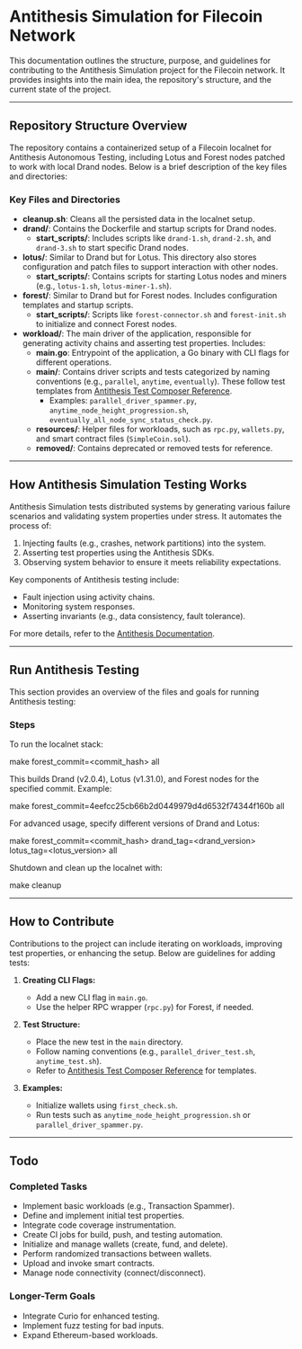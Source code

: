 Antithesis Simulation for Filecoin Network
==========================================

This documentation outlines the structure, purpose, and guidelines for contributing to the Antithesis Simulation project for the Filecoin network. It provides insights into the main idea, the repository's structure, and the current state of the project.

* * * * *

Repository Structure Overview
-----------------------------

The repository contains a containerized setup of a Filecoin localnet for Antithesis Autonomous Testing, including Lotus and Forest nodes patched to work with local Drand nodes. Below is a brief description of the key files and directories:

### Key Files and Directories

-   **cleanup.sh**: Cleans all the persisted data in the localnet setup.
-   **drand/**: Contains the Dockerfile and startup scripts for Drand nodes.
    -   **start_scripts/**: Includes scripts like `drand-1.sh`, `drand-2.sh`, and `drand-3.sh` to start specific Drand nodes.
-   **lotus/**: Similar to Drand but for Lotus. This directory also stores configuration and patch files to support interaction with other nodes.
    -   **start_scripts/**: Contains scripts for starting Lotus nodes and miners (e.g., `lotus-1.sh`, `lotus-miner-1.sh`).
-   **forest/**: Similar to Drand but for Forest nodes. Includes configuration templates and startup scripts.
    -   **start_scripts/**: Scripts like `forest-connector.sh` and `forest-init.sh` to initialize and connect Forest nodes.
-   **workload/**: The main driver of the application, responsible for generating activity chains and asserting test properties. Includes:
    -   **main.go**: Entrypoint of the application, a Go binary with CLI flags for different operations.
    -   **main/**: Contains driver scripts and tests categorized by naming conventions (e.g., `parallel`, `anytime`, `eventually`). These follow test templates from [Antithesis Test Composer Reference](https://antithesis.com/docs/test_templates/test_composer_reference/).
        -   Examples: `parallel_driver_spammer.py`, `anytime_node_height_progression.sh`, `eventually_all_node_sync_status_check.py`.
    -   **resources/**: Helper files for workloads, such as `rpc.py`, `wallets.py`, and smart contract files (`SimpleCoin.sol`).
    -   **removed/**: Contains deprecated or removed tests for reference.

* * * * *

How Antithesis Simulation Testing Works
---------------------------------------

Antithesis Simulation tests distributed systems by generating various failure scenarios and validating system properties under stress. It automates the process of:

1.  Injecting faults (e.g., crashes, network partitions) into the system.
2.  Asserting test properties using the Antithesis SDKs.
3.  Observing system behavior to ensure it meets reliability expectations.

Key components of Antithesis testing include:

-   Fault injection using activity chains.
-   Monitoring system responses.
-   Asserting invariants (e.g., data consistency, fault tolerance).

For more details, refer to the [Antithesis Documentation](https://antithesis.com/docs/introduction/how_antithesis_works/).

* * * * *

Run Antithesis Testing
----------------------

This section provides an overview of the files and goals for running Antithesis testing:


### Steps

To run the localnet stack:

make forest_commit=<commit_hash> all

This builds Drand (v2.0.4), Lotus (v1.31.0), and Forest nodes for the specified commit. Example:

make forest_commit=4eefcc25cb66b2d0449979d4d6532f74344f160b all

For advanced usage, specify different versions of Drand and Lotus:

make forest_commit=<commit_hash> drand_tag=<drand_version> lotus_tag=<lotus_version> all

Shutdown and clean up the localnet with:

make cleanup

* * * * *

How to Contribute
-----------------

Contributions to the project can include iterating on workloads, improving test properties, or enhancing the setup. Below are guidelines for adding tests:

1.  **Creating CLI Flags:**

    -   Add a new CLI flag in `main.go`.
    -   Use the helper RPC wrapper (`rpc.py`) for Forest, if needed.
2.  **Test Structure:**

    -   Place the new test in the `main` directory.
    -   Follow naming conventions (e.g., `parallel_driver_test.sh`, `anytime_test.sh`).
    -   Refer to [Antithesis Test Composer Reference](https://antithesis.com/docs/test_templates/test_composer_reference/) for templates.
3.  **Examples:**

    -   Initialize wallets using `first_check.sh`.
    -   Run tests such as `anytime_node_height_progression.sh` or `parallel_driver_spammer.py`.

* * * * *

Todo
----

### Completed Tasks

-   Implement basic workloads (e.g., Transaction Spammer).
-   Define and implement initial test properties.
-   Integrate code coverage instrumentation.
-   Create CI jobs for build, push, and testing automation.
-   Initialize and manage wallets (create, fund, and delete).
-   Perform randomized transactions between wallets.
-   Upload and invoke smart contracts.
-   Manage node connectivity (connect/disconnect).

### Longer-Term Goals

-   Integrate Curio for enhanced testing.
-   Implement fuzz testing for bad inputs.
-   Expand Ethereum-based workloads.
